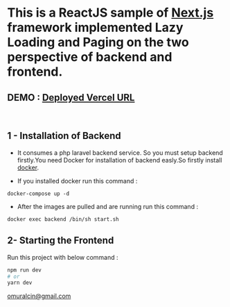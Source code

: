   ##  <h1>This is a ReactJS sample of [Next.js](https://nextjs.org/) framework  implemented <b> Lazy Loading</b> and <b> Paging</b> on the two perspective of backend and frontend.</h1>

## DEMO : [ Deployed Vercel URL ](https://next-saerch.vercel.app/frontend)
<br>

## <b>1 - Installation of Backend</b>
* It consumes a php laravel backend service. So you must setup backend firstly.You need Docker for installation of backend easly.So firstly install [docker](https://www.docker.com/products/docker-desktop). 

* If you installed docker run this command :  
```
docker-compose up -d 
```
* After the images are pulled and are running run this command :
 ```
 docker exec backend /bin/sh start.sh
 ```

## <b>2- Starting the Frontend</b>
Run this project with below command : 

```bash
npm run dev
# or
yarn dev
```



omuralcin@gmail.com
